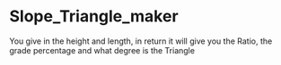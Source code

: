 # Slope_Triangle_maker
You give in the height and length, in return it will give you the Ratio, the grade percentage and what degree is the Triangle
